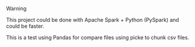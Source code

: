 > [!WARNING] 
> This project could be done with Apache Spark + Python (PySpark) and could be faster.

This is a test using Pandas for compare files using picke to chunk csv files.
